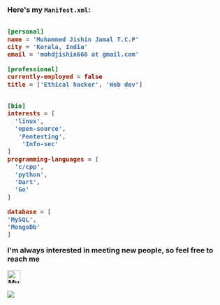 
<h3 hello there.</h3>

Here's my `Manifest.xml`:

```toml

[personal]
name = 'Muhammed Jishin Jamal T.C.P'
city = 'Kerala, India'
email = 'mohdjishin666 at gmail.com'

[professional]
currently-employed = false
title = ['Ethical hacker', 'Web dev']


[bio]
interests = [
  'linux',
  'open-source',
   'Pentesting',
    'Info-sec'
]
programming-languages = [
  'c/cpp',
  'python',
  'Dart',
  'Go'
]

database = [
'MySQL',
'MongoDb'
]

```


I'm always interested in meeting new people, so feel free to reach me


 <a href="https://www.linkedin.com/in/muhammed-jishin-jamal-t-c-p-a398aa215">
    <img src="https://www.vectorlogo.zone/logos/linkedin/linkedin-icon.svg" alt="Muhammed Jishin Jamal T.C.P's LinkedIn Profile" height="30" width="30">
  </a>


<p align="center">
  
 
</p>

<p align="left">
  <img src="https://github-readme-stats.vercel.app/api?username=mohdjishin&show_icons=true"  /> 



